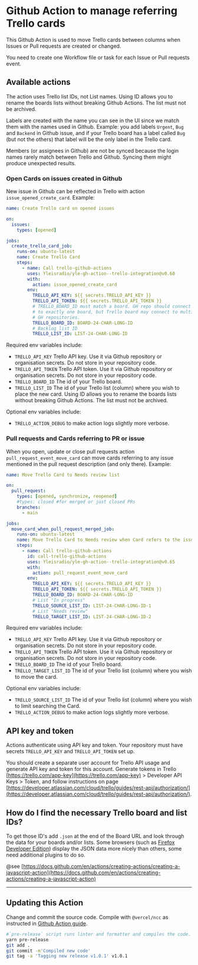 # Github Action to manage referring Trello cards

This Github Action is used to move Trello cards between columns when Issues or Pull requests are created or changed.

You need to create one Workflow file or task for each Issue or Pull requests event.

## Available actions

The action uses Trello list IDs, not List names. Using ID allows you to rename the boards lists without breaking Github Actions. The list must not be archived.

Labels are created with the name you can see in the UI since we match them with the names used in Github. Example: you add labels `Urgent`, `Bug` and `Backend` in Github issue, and if your Trello board has a label called `Bug` (but not the others) that label will be the only label in the Trello card.

Members (or assignees in Github) are not be synced because the login names rarely match between Trello and Github. Syncing them might produce unexpected results.

### Open Cards on issues created in Github

New issue in Github can be reflected in Trello with action `issue_opened_create_card`. Example:

```yaml
name: Create Trello card on opened issues

on:
  issues:
    types: [opened]

jobs:
  create_trello_card_job:
    runs-on: ubuntu-latest
    name: Create Trello Card
    steps:
      - name: Call trello-github-actions
        uses: Yleisradio/yle-gh-action--trello-integration@v0.60
        with:
          action: issue_opened_create_card
        env:
          TRELLO_API_KEY: ${{ secrets.TRELLO_API_KEY }}
          TRELLO_API_TOKEN: ${{ secrets.TRELLO_API_TOKEN }}
          # TRELLO_BOARD_ID must match a board. GH repo should connect
          # to exactly one board, but Trello board may connect to multiple
          # GH repositories.
          TRELLO_BOARD_ID: BOARD-24-CHAR-LONG-ID
          # Backlog list ID
          TRELLO_LIST_ID: LIST-24-CHAR-LONG-ID
```

Required env variables include:

- `TRELLO_API_KEY` Trello API key. Use it via Github repository or organisation secrets. Do not store in your repository code.
- `TRELLO_API_TOKEN` Trello API token. Use it via Github repository or organisation secrets. Do not store in your repository code.
- `TRELLO_BOARD_ID` The id of your Trello board.
- `TRELLO_LIST_ID` The id of your Trello list (column) where you wish to place the new card. Using ID allows you to rename the boards lists without breaking Github Actions. The list must not be archived.

Optional env variables include:

- `TRELLO_ACTION_DEBUG` to make action logs slightly more verbose.

### Pull requests and Cards referring to PR or issue

When you open, update or close pull requests action `pull_request_event_move_card` can move cards referring to any issue mentioned in the pull request description (and only there). Example:

```yaml
name: Move Trello Card to Needs review list

on:
  pull_request:
    types: [opened, synchronize, reopened]
    #types: closed #for merged or just closed PRs
    branches:
      - main

jobs:
  move_card_when_pull_request_merged_job:
    runs-on: ubuntu-latest
    name: Move Trello Card to Needs review when Card refers to the issue referred by PR
    steps:
      - name: Call trello-github-actions
        id: call-trello-github-actions
        uses: Yleisradio/yle-gh-action--trello-integration@v0.65
        with:
          action: pull_request_event_move_card
        env:
          TRELLO_API_KEY: ${{ secrets.TRELLO_API_KEY }}
          TRELLO_API_TOKEN: ${{ secrets.TRELLO_API_TOKEN }}
          TRELLO_BOARD_ID: BOARD-24-CHAR-LONG-ID
          # List "In progress"
          TRELLO_SOURCE_LIST_ID: LIST-24-CHAR-LONG-ID-1
          # List "Needs review"
          TRELLO_TARGET_LIST_ID: LIST-24-CHAR-LONG-ID-2
```

Required env variables include:

- `TRELLO_API_KEY` Trello API key. Use it via Github repository or organisation secrets. Do not store in your repository code.
- `TRELLO_API_TOKEN` Trello API token. Use it via Github repository or organisation secrets. Do not store in your repository code.
- `TRELLO_BOARD_ID` The id of your Trello board.
- `TRELLO_TARGET_LIST_ID` The id of your Trello list (column) where you wish to move the card.

Optional env variables include:

- `TRELLO_SOURCE_LIST_ID` The id of your Trello list (column) where you wish to limit searching the Card.
- `TRELLO_ACTION_DEBUG` to make action logs slightly more verbose.

## API key and token

Actions authenticate using API key and token. Your repository must have secrets `TRELLO_API_KEY` and `TRELLO_API_TOKEN` set up.

You should create a separate user account for Trello API usage and generate API key and token for this account. Generate tokens in Trello [https://trello.com/app-key](https://trello.com/app-key) > Developer API Keys > Token, and follow instructions on page [https://developer.atlassian.com/cloud/trello/guides/rest-api/authorization/](https://developer.atlassian.com/cloud/trello/guides/rest-api/authorization/).

## How do I find the necessary Trello board and list IDs?

To get those ID's add `.json` at the end of the Board URL and look through the data for your boards and/or lists. Some browsers (such as [Firefox Developer Edition](https://www.mozilla.org/en-US/firefox/developer/)) display the JSON data more nicely than others, some need additional plugins to do so.

@see [https://docs.github.com/en/actions/creating-actions/creating-a-javascript-action](https://docs.github.com/en/actions/creating-actions/creating-a-javascript-action)

---

## Updating this Action

Change and commit the source code. Compile with `@vercel/ncc` as instructed in [Github Action guide](https://docs.github.com/en/actions/creating-actions/creating-a-javascript-action#commit-tag-and-push-your-action-to-github).

```bash
#`pre-release` script runs linter and formatter and compiles the code.
yarn pre-release
git add .
git commit -m'Compiled new code'
git tag -a 'Tagging new release v1.0.1' v1.0.1
```
